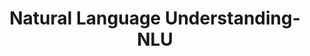 ---
title: "Natural Language Understanding-NLU"

categories: ['']

tags: ['Natural', 'Language', 'Understanding', 'NLU']

arabic: ['فهم اللغة الطبيعية']

publishers: ['معجم مصطلحات التعلم الآلي والتعلم العميق وعلم البيانات']

types: "word"

slug: ""
---